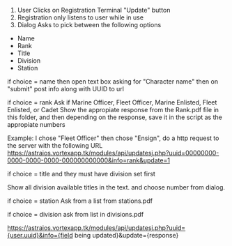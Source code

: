 1. User Clicks on Registration Terminal "Update" button
2. Registration only listens to user while in use
3. Dialog Asks to pick between the following options 
- Name
- Rank
- Title
- Division
- Station

if choice = name
then open text box asking for "Character name"
then on "submit" post info along with UUID to url 

if choice = rank
Ask if Marine Officer, Fleet Officer, Marine Enlisted, Fleet Enlisted, or Cadet
Show the appropiate response from the Rank.pdf file in this folder, and then depending on the response,
save it in the script as the appropiate numbers
    
Example: I chose "Fleet Officer" then chose "Ensign", do a http request to the server with the following URL
https://astraios.vortexapp.tk/modules/api/updatesj.php?uuid=00000000-0000-0000-0000-000000000000&info=rank&update=1
    
    
 if choice = title and they must have division set first
 
 Show all division available titles in the text. and choose number from dialog. 
 
 
 if choice = station 
 Ask from a list from stations.pdf
 
 if choice = division
 ask from list in divisions.pdf
 

    
    
    
    
    
https://astraios.vortexapp.tk/modules/api/updatesj.php?uuid={user.uuid}&info={field being updated}&update={response}
